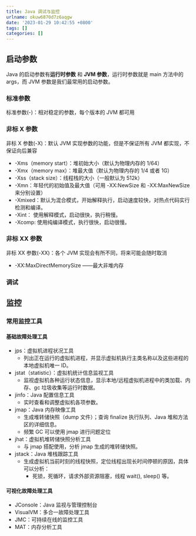 ```yaml
---
title: Java 调试与监控
urlname: okuw6870d7z6aqgw
date: '2023-01-29 10:42:55 +0800'
tags: []
categories: []
---
```


## 启动参数

Java 的启动参数有**运行时参数** 和 **JVM 参数**，运行时参数就是 main 方法中的 args，而 JVM 参数是我们最常用的启动参数。

### 标准参数

标准参数(-)：相对稳定的参数，每个版本的 JVM 都可用

### 非标 X 参数

非标 X 参数(-X)：默认 JVM 实现参数的功能，但是不保证所有 JVM 都实现，不保证向后兼容

- -Xms（memory start）：堆初始大小（默认为物理内存的 1/64）
- -Xmx（memory max）：堆最大值（默认为物理内存的 1/4 或者 1G）
- -Xss（stack size）：线程栈的大小（一般默认为 512k）
- -Xmn：年轻代的初始值及最大值（可用 -XX:NewSize 和 -XX:MaxNewSize 来分别设置）
- -Xmixed：默认为混合模式，开始解释执行，启动速度较快，对热点代码实行检测和编译。
- -Xint： 使用解释模式，启动很快，执行稍慢。
- -Xcomp: 使用纯编译模式，执行很快，启动很慢。

### 非标 XX 参数

非标 XX 参数(-XX)：各个 JVM 实现会有所不同，将来可能会随时取消

- -XX:MaxDirectMemorySize ——最大非堆内存

### 调试

## 监控

### 常用监控工具

#### 基础故障处理工具

- jps：虚拟机进程状况工具
  - 列出正在运行的虚拟机进程，并显示虚拟机执行主类名称以及这些进程的本地虚拟机唯一 ID。
- jstat（statistic）：虚拟机统计信息监视工具
  - 监视虚拟机各种运行状态信息，显示本地/远程虚拟机进程中的类加载、内存、gc 垃圾收集等运行时数据。
- jinfo：Java 配置信息工具
  - 实时查看和调整虚拟机各项参数。
- jmap：Java 内存映像工具
  - 生成堆转储快照（dump 文件）；查询 finalize 执行队列、Java 堆和方法区的详细信息。
  - 频繁 GC 可以使用 jmap 进行问题定位
- jhat：虚拟机堆转储快照分析工具
  - 与 jmap 搭配使用，分析 jmap 生成的堆转储快照。
- jstack：Java 堆栈跟踪工具
  - 生成虚拟机当前时刻的线程快照，定位线程出现长时间停顿的原因，具体可以分析：
    - 死锁，死循环，请求外部资源阻塞，线程 wait(), sleep() 等。

#### 可视化故障处理工具

- JConsole：Java 监视与管理控制台
- VisualVM：多合一故障处理工具
- JMC：可持续在线的监控工具
- MAT：内存分析工具
